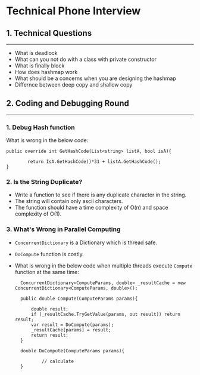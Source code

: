 # Technical Phone Interview

## 1. Technical Questions
-----
- What is deadlock
- What can you not do with a class with private constructor
- What is finally block
- How does hashmap work
- What should be a concerns when you are designing the hashmap
- Differnce between deep copy and shallow copy


## 2. Coding and Debugging Round
-----

### 1. Debug Hash function
What is wrong in the below code:    

	public override int GetHashCode(List<string> listA, bool isA){

			return IsA.GetHashCode()*31 + listA.GetHashCode();
	}



### 2. Is the String Duplicate?
- Write a function to see if there is any duplicate character in the string.    
- The string will contain only ascii characters.        
- The function should have a time complexity of O(n) and space complexity of O(1).     
	 


### 3. What's Wrong in Parallel Computing
- `ConcurrentDictionary` is a Dictionary which is thread safe.
- `DoCompute` function is costly.
- What is wrong in the below code when multiple threads execute `Compute` function at the same time:

		
		ConcurrentDictionary<ComputeParams, double> _resultCache = new ConcurrentDictionary<ComputeParams, double>();

		public double Compute(ComputeParams params){

			double result;
			if (_resultCache.TryGetValue(params, out result)) return result;
			var result = DoCompute(params);
			_resultCache[params] = result;
			return result;
		}
		 
		double DoCompute(ComputeParams params){

				// calculate
		}
